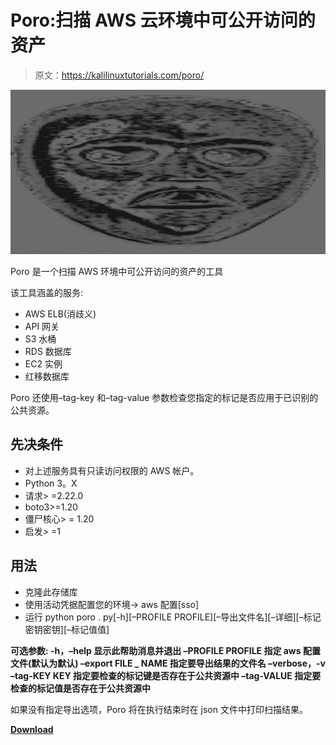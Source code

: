 # Poro:扫描 AWS 云环境中可公开访问的资产

> 原文：<https://kalilinuxtutorials.com/poro/>

[![](img//e60587b6ffc89d0c0287ead09bb5cb07.png)](https://blogger.googleusercontent.com/img/b/R29vZ2xl/AVvXsEjNt8dfemHEuOaNHKYGIKWIW44z1Zb12SWaBeAagFbLQcxP-sNaEeFTRuYUAEXwg8FWL9sqyLK9T0TLOjjdVZ-178hZe8VpGIfxqQyAhUVfCE6BR2UZsxX8h9Mb-gkbQ_QOgjCL5wxW_ouRQWH1zqsbWjK8P87-f8k6OQDtBwZSBMCC04psLLfJ0_pe/s728/1%20(1).png)

Poro 是一个扫描 AWS 环境中可公开访问的资产的工具

该工具涵盖的服务:

*   AWS ELB(消歧义)
*   API 网关
*   S3 水桶
*   RDS 数据库
*   EC2 实例
*   红移数据库

Poro 还使用–tag-key 和–tag-value 参数检查您指定的标记是否应用于已识别的公共资源。

## 先决条件

*   对上述服务具有只读访问权限的 AWS 帐户。
*   Python 3。X
*   请求> =2.22.0
*   boto3>=1.20
*   僵尸核心> = 1.20
*   启发> =1

## 用法

*   克隆此存储库
*   使用活动凭据配置您的环境-> aws 配置[sso]
*   运行 python poro . py[-h][–PROFILE PROFILE][–导出文件名][–详细][–标记密钥密钥][–标记值值]

**可选参数:
-h，–help 显示此帮助消息并退出
–PROFILE PROFILE 指定 aws 配置文件(默认为默认)
–export FILE _ NAME 指定要导出结果的文件名
–verbose，-v
–tag-KEY KEY 指定要检查的标记键是否存在于公共资源中
–tag-VALUE 指定要检查的标记值是否存在于公共资源中**

如果没有指定导出选项，Poro 将在执行结束时在 json 文件中打印扫描结果。

[**Download**](https://github.com/9rnt/poro)